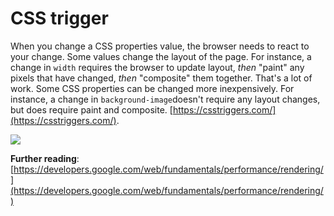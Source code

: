 # CSS trigger

When you change a CSS properties value, the browser needs to react to your change. Some values change the layout of the page. For instance, a change in `width` requires the browser to update layout, _then_ "paint" any pixels that have changed, _then_ "composite" them together. That's a lot of work. Some CSS properties can be changed more inexpensively. For instance, a change in `background-image`doesn't require any layout changes, but does require paint and composite. [https://csstriggers.com/](https://csstriggers.com/).

![](https://developers.google.com/web/fundamentals/performance/rendering/images/intro/frame-full.jpg)

**Further reading**: [https://developers.google.com/web/fundamentals/performance/rendering/](https://developers.google.com/web/fundamentals/performance/rendering/)

